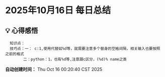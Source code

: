 # 2025年10月16日 每日总结


## 💡 心得感悟
      知识点：
      技巧点：一： c:1,使用代替如%d等，就需要注意多个替身的空格间隔，相关输入也要按照之前的格式
            二：python：1，也有%d等,注意跟c区分，(%d)% name之类



**自动创建时间：** Thu Oct 16 00:20:40 CST 2025

